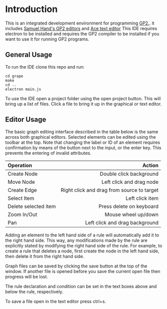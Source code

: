 # Introduction

This is an integrated development environment for programming [GP2.](https://uoycs-plasma.github.io/GP2/).
it includes [Samuel Hand's GP2 editors](https://uoycs-plasma.github.io/GP2-Editor/) and [Ace text editor](https://ace.c9.io/)
This IDE requires electron to be installed and requires the GP2 compiler to be installed if you want to use it for running GP2 programs.

## General Usage

To run the IDE clone this repo and run:

```
cd grape
make
cd ..
electron main.js
```

To use the IDE open a project folder using the open project button. This will bring up a list of files.
Click a file to bring it up in the graphical or text editor.

## Editor Usage

The basic graph editing interface described in the table below is the same across both graphical editors. Selected elements can be edited using the toolbar at the top. Note that changing the label or ID of an element requires confirmation by means of the button next to the input, or the enter key. This prevents the entering of invalid attributes.

| Operation            |                                     Action |
| :------------------- | -----------------------------------------: |
| Create Node          |                    Double click background |
| Move Node            |                   Left click and drag node |
| Create Edge          | Right click and drag from source to target |
| Select Item          |                            Left click item |
| Delete selected item |                   Press delete on keyboard |
| Zoom In/Out          |                        Mouse wheel up/down |
| Pan                  |             Left click and drag background |

Adding an element to the left hand side of a rule will automatically add it to the right hand side. This way, any modifications made by the rule are explicitly stated by modifying the right hand side of the rule. For example, to create a rule that deletes a node, first create the node in the left hand side, then delete it from the right hand side.

Graph files can be saved by clicking the save button at the top of the window. If another file is opened before you save the current open file then progress will be lost.

The rule declaration and condition can be set in the text boxes above and below the rule, respectively.

To save a file open in the text editor press ctrl+s.
